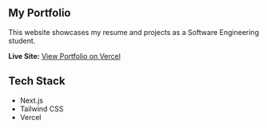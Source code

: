 ## My Portfolio

This website showcases my resume and projects as a Software Engineering student.

**Live Site:** [View Portfolio on Vercel](https://feliciajosephine-felcas-projects.vercel.app/)  

## Tech Stack
- Next.js
- Tailwind CSS
- Vercel